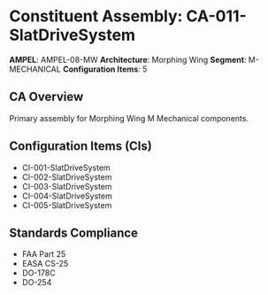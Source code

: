 # Constituent Assembly: CA-011-SlatDriveSystem

**AMPEL**: AMPEL-08-MW
**Architecture**: Morphing Wing
**Segment**: M-MECHANICAL
**Configuration Items**: 5

## CA Overview
Primary assembly for Morphing Wing M Mechanical components.

## Configuration Items (CIs)
- CI-001-SlatDriveSystem
- CI-002-SlatDriveSystem
- CI-003-SlatDriveSystem
- CI-004-SlatDriveSystem
- CI-005-SlatDriveSystem

## Standards Compliance
- FAA Part 25
- EASA CS-25
- DO-178C
- DO-254
